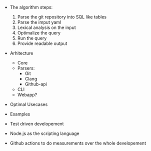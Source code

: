 - The algorithm steps:
    1. Parse the git repository into SQL like tables
    2. Parse the imput yaml
    3. Lexical analysis on the input
    4. Optimalize the query
    5. Run the query
    6. Provide readable output

- Arhitecture
    - Core
    - Parsers:
        - Git
        - Clang
        - Github-api
    - CLI
    - Webapp?

- Optimal Usecases

- Examples
- Test driven developement

- Node.js as the scripting language

- Github actions to do measurements over the whole developement

